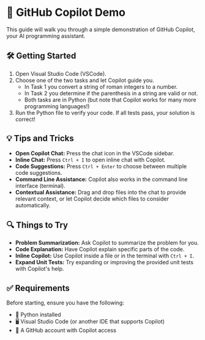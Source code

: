 # 🤖 GitHub Copilot Demo

This guide will walk you through a simple demonstration of GitHub Copilot, your AI programming assistant.

## 🛠 Getting Started

1. Open Visual Studio Code (VSCode).
2. Choose one of the two tasks and let Copilot guide you.
    - In Task 1 you convert a string of roman integers to a number.
    - In Task 2 you determine if the parenthesis in a string are valid or not.
    - Both tasks are in Python (but note that Copilot works for many more programming languages!)
3. Run the Python file to verify your code. If all tests pass, your solution is correct!

## 💡 Tips and Tricks

- **Open Copilot Chat:** Press the chat icon in the VSCode sidebar.
- **Inline Chat:** Press `Ctrl + I` to open inline chat with Copilot.
- **Code Suggestions:** Press `Ctrl + Enter` to choose between multiple code suggestions.
- **Command Line Assistance:** Copilot also works in the command line interface (terminal).
- **Contextual Assistance:** Drag and drop files into the chat to provide relevant context, or let Copilot decide which files to consider automatically.

## 🔍 Things to Try

- **Problem Summarization:** Ask Copilot to summarize the problem for you.
- **Code Explanation:** Have Copilot explain specific parts of the code.
- **Inline Copilot:** Use Copilot inside a file or in the terminal with `Ctrl + I`.
- **Expand Unit Tests:** Try expanding or improving the provided unit tests with Copilot's help.

## ✅ Requirements

Before starting, ensure you have the following:

- 🐍 Python installed
- 🖥 Visual Studio Code (or another IDE that supports Copilot)
- 👤 A GitHub account with Copilot access


